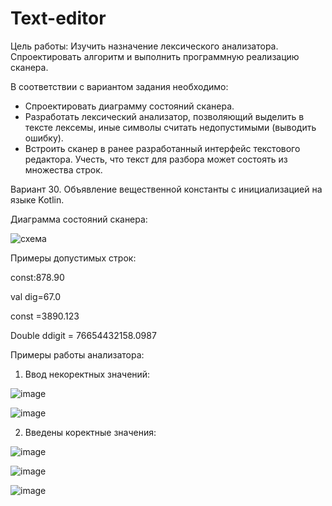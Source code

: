 # Text-editor
Цель работы: Изучить назначение лексического анализатора. Спроектировать алгоритм и выполнить программную реализацию сканера.

В соответствии с вариантом задания необходимо:

- Спроектировать диаграмму состояний сканера.
- Разработать лексический анализатор, позволяющий выделить в тексте лексемы, иные символы считать недопустимыми (выводить ошибку).
- Встроить сканер в ранее разработанный интерфейс текстового редактора. Учесть, что текст для разбора может состоять из множества строк.

Вариант 30. Объявление вещественной константы с инициализацией на языке Kotlin.

Диаграмма состояний сканера:

![схема](https://github.com/YanaAnufrieva/Text-editor/assets/108725129/42b1a043-7e11-4cd9-9bea-2539b9a6d00a)




Примеры допустимых строк:

const:878.90

val dig=67.0

const =3890.123

Double ddigit = 76654432158.0987

Примеры работы анализатора:

1. Ввод некоректных значений:
   
![image](https://github.com/YanaAnufrieva/Text-editor/assets/108725129/e6057982-3050-4520-b666-b59346fdc488)

![image](https://github.com/YanaAnufrieva/Text-editor/assets/108725129/34ca9e0c-eea1-4ef8-a3c5-93950742f887)


2. Введены коректные значения:

![image](https://github.com/YanaAnufrieva/Text-editor/assets/108725129/009f9a76-0756-46f7-b348-4296ed431c41)

![image](https://github.com/YanaAnufrieva/Text-editor/assets/108725129/899ef9e4-d2a3-4c46-9a6b-5909afd8a0de)

![image](https://github.com/YanaAnufrieva/Text-editor/assets/108725129/481a7b03-174b-40da-b75c-51d2bf0bd795)






